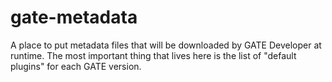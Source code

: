 # gate-metadata

A place to put metadata files that will be downloaded by GATE Developer at runtime.  The most important thing that lives here is the list of "default plugins" for each GATE version.
